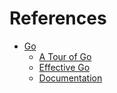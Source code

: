 # References

- [Go](https://go.dev)
  - [A Tour of Go](https://go.dev/tour/list)
  - [Effective Go](https://go.dev/doc/effective_go)
  - [Documentation](https://go.dev/doc)
